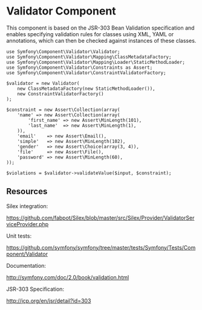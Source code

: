 Validator Component
===================

This component is based on the JSR-303 Bean Validation specification and
enables specifying validation rules for classes using XML, YAML or
annotations, which can then be checked against instances of these classes.

    use Symfony\Component\Validator\Validator;
    use Symfony\Component\Validator\Mapping\ClassMetadataFactory;
    use Symfony\Component\Validator\Mapping\Loader\StaticMethodLoader;
    use Symfony\Component\Validator\Constraints as Assert;
    use Symfony\Component\Validator\ConstraintValidatorFactory;

    $validator = new Validator(
        new ClassMetadataFactory(new StaticMethodLoader()),
        new ConstraintValidatorFactory()
    );

    $constraint = new Assert\Collection(array(
        'name' => new Assert\Collection(array(
            'first_name' => new Assert\MinLength(101),
            'last_name'  => new Assert\MinLength(1),
        )),
        'email'    => new Assert\Email(),
        'simple'   => new Assert\MinLength(102),
        'gender'   => new Assert\Choice(array(3, 4)),
        'file'     => new Assert\File(),
        'password' => new Assert\MinLength(60),
    ));

    $violations = $validator->validateValue($input, $constraint);

Resources
---------

Silex integration:

https://github.com/fabpot/Silex/blob/master/src/Silex/Provider/ValidatorServiceProvider.php

Unit tests:

https://github.com/symfony/symfony/tree/master/tests/Symfony/Tests/Component/Validator

Documentation:

http://symfony.com/doc/2.0/book/validation.html

JSR-303 Specification:

http://jcp.org/en/jsr/detail?id=303
